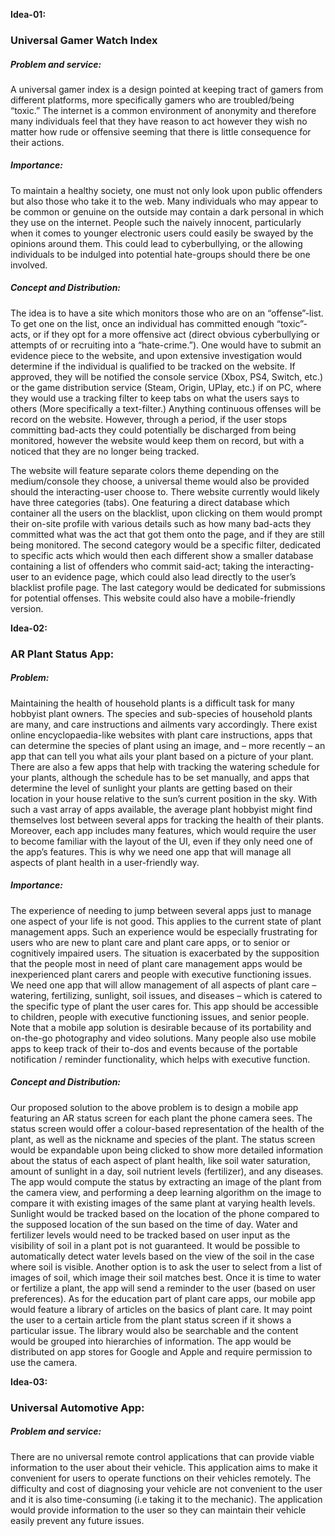 **Idea-01:**
### Universal Gamer Watch Index

##### Problem and service:
A universal gamer index is a design pointed at keeping tract of gamers from different platforms, more specifically gamers who are troubled/being “toxic.” The internet is a 
common environment of anonymity and therefore many individuals feel that they have reason to act however they wish no matter how rude or offensive seeming that there is little 
consequence for their actions. 

##### Importance:
To maintain a healthy society, one must not only look upon public offenders but also those who take it to the web. Many individuals who may appear to be common or genuine on the 
outside may contain a dark personal in which they use on the internet. People such the naively innocent, particularly when it comes to younger electronic users could easily be 
swayed by the opinions around them. This could lead to cyberbullying, or the allowing individuals to be indulged into potential hate-groups should there be one involved. 

##### Concept and Distribution:
The idea is to have a site which monitors those who are on an “offense”-list.  To get one on the list, once an individual has committed enough “toxic”-acts, or if they opt for a 
more offensive act (direct obvious cyberbullying or attempts of or recruiting into a “hate-crime.”). One would have to submit an evidence piece to the website, and upon extensive 
investigation would determine if the individual is qualified to be tracked on the website. If approved, they will be notified the console service (Xbox, PS4, Switch, etc.) or the 
game distribution service (Steam, Origin, UPlay, etc.) if on PC, where they would use a tracking filter to keep tabs on what the users says to others (More specifically a 
text-filter.) Anything continuous offenses will be record on the website. However, through a period, if the user stops committing bad-acts they could potentially be discharged 
from being monitored, however the website would keep them on record, but with a noticed that they are no longer being tracked.  

The website will feature separate colors theme depending on the medium/console they choose, a universal theme would also be provided should the interacting-user choose to. 
There website currently would likely have three categories (tabs). One featuring a direct database which container all the users on the blacklist, upon clicking on them would 
prompt their on-site profile with various details such as how many bad-acts they committed what was the act that got them onto the page, and if they are still being monitored. 
The second category would be a specific filter, dedicated to specific acts which would then each different show a smaller database containing a list of offenders who commit
said-act; taking the interacting-user to an evidence page, which could also lead directly to the user’s blacklist profile page. The last category would be dedicated for 
submissions for potential offenses. This website could also have a mobile-friendly version. 

**Idea-02:**
### AR Plant Status App:

##### Problem: 
Maintaining the health of household plants is a difficult task for many hobbyist plant owners. The species and sub-species of household plants are many, and care instructions and ailments vary accordingly. There exist online encyclopaedia-like websites with plant care instructions, apps that can determine the species of plant using an image, and – more recently – an app that can tell you what ails your plant based on a picture of your plant. There are also a few apps that help with tracking the watering schedule for your plants, although the schedule has to be set manually, and apps that determine the level of sunlight your plants are getting based on their location in your house relative to the sun’s current position in the sky. With such a vast array of apps available, the average plant hobbyist might find themselves lost between several apps for tracking the health of their plants. Moreover, each app includes many features, which would require the user to become familiar with the layout of the UI, even if they only need one of the app’s features. This is why we need one app that will manage all aspects of plant health in a user-friendly way.  
  
##### Importance: 
The experience of needing to jump between several apps just to manage one aspect of your life is not good. This applies to the current state of plant management apps. Such an experience would be especially frustrating for users who are new to plant care and plant care apps, or to senior or cognitively impaired users. The situation is exacerbated by the supposition that the people most in need of plant care management apps would be inexperienced plant carers and people with executive functioning issues. We need one app that will allow management of all aspects of plant care – watering, fertilizing, sunlight, soil issues, and diseases – which is catered to the specific type of plant the user cares for. This app should be accessible to children, people with executive functioning issues, and senior people. Note that a mobile app solution is desirable because of its portability and on-the-go photography and video solutions. Many people also use mobile apps to keep track of their to-dos and events because of the portable notification / reminder functionality, which helps with executive function.  


##### Concept and Distribution: 
Our proposed solution to the above problem is to design a mobile app featuring an AR status screen for each plant the phone camera sees. The status screen would offer a colour-based representation of the health of the plant, as well as the nickname and species of the plant. The status screen would be expandable upon being clicked to show more detailed information about the status of each aspect of plant health, like soil water saturation, amount of sunlight in a day, soil nutrient levels (fertilizer), and any diseases. The app would compute the status by extracting an image of the plant from the camera view, and performing a deep learning algorithm on the image to compare it with existing images of the same plant at varying health levels. Sunlight would be tracked based on the location of the phone compared to the supposed location of the sun based on the time of day. Water and fertilizer levels would need to be tracked based on user input as the visibility of soil in a plant pot is not guaranteed. It would be possible to automatically detect water levels based on the view of the soil in the case where soil is visible. Another option is to ask the user to select from a list of images of soil, which image their soil matches best. Once it is time to water or fertilize a plant, the app will send a reminder to the user (based on user preferences). As for the education part of plant care apps, our mobile app would feature a library of articles on the basics of plant care. It may point the user to a certain article from the plant status screen if it shows a particular issue. The library would also be searchable and the content would be grouped into hierarchies of information. The app would be distributed on app stores for Google and Apple and require permission to use the camera. 

**Idea-03:**
### Universal Automotive App:

##### Problem and service: 
There are no universal remote control applications that can provide viable information to the user about their vehicle. This application aims to make it convenient for users to operate functions on their vehicles remotely. 
The difficulty and cost of diagnosing your vehicle are not convenient to the user and it is also time-consuming (i.e taking it to the mechanic). The application would provide information to the user so they can maintain their vehicle easily prevent any future issues.
